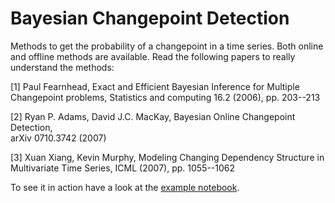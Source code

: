 

Bayesian Changepoint Detection
==============================

Methods to get the probability of a changepoint in a time series. Both online and offline methods are available. Read the following papers to really understand the methods:


[1] Paul Fearnhead, Exact and Efficient Bayesian Inference for Multiple                                    
    Changepoint problems, Statistics and computing 16.2 (2006), pp. 203--213                               
                                                                                                           
[2] Ryan P. Adams, David J.C. MacKay, Bayesian Online Changepoint Detection,                               
    arXiv 0710.3742 (2007)                                                                                 
                                                                                                           
[3] Xuan Xiang, Kevin Murphy, Modeling Changing Dependency Structure in                                    
    Multivariate Time Series, ICML (2007), pp. 1055--1062
    
To see it in action have a look at the [example notebook](https://github.com/hildensia/bayesian_changepoint_detection/blob/master/Example_Code.ipynb "Example Code in an IPython Notebook").
